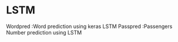 # LSTM
Wordpred :Word prediction using keras LSTM 
Passpred :Passengers Number prediction using LSTM
